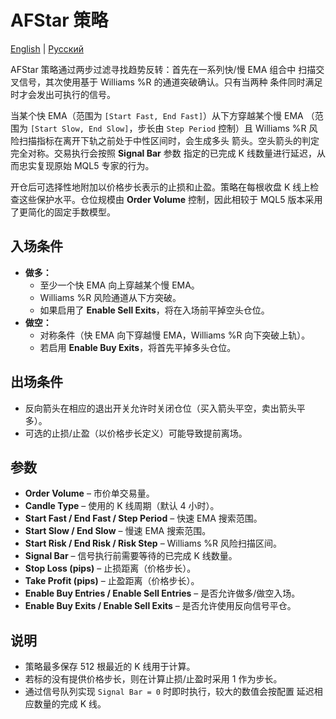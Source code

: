 # AFStar 策略
[English](README.md) | [Русский](README_ru.md)

AFStar 策略通过两步过滤寻找趋势反转：首先在一系列快/慢 EMA 组合中
扫描交叉信号，其次使用基于 Williams %R 的通道突破确认。只有当两种
条件同时满足时才会发出可执行的信号。

当某个快 EMA（范围为 `[Start Fast, End Fast]`）从下方穿越某个慢 EMA
（范围为 `[Start Slow, End Slow]`，步长由 `Step Period` 控制）且
Williams %R 风险扫描指标在离开下轨之前处于中性区间时，会生成多头
箭头。空头箭头的判定完全对称。交易执行会按照 **Signal Bar** 参数
指定的已完成 K 线数量进行延迟，从而忠实复现原始 MQL5 专家的行为。

开仓后可选择性地附加以价格步长表示的止损和止盈。策略在每根收盘
K 线上检查这些保护水平。仓位规模由 **Order Volume** 控制，因此相较于
MQL5 版本采用了更简化的固定手数模型。

## 入场条件

- **做多：**
  - 至少一个快 EMA 向上穿越某个慢 EMA。
  - Williams %R 风险通道从下方突破。
  - 如果启用了 **Enable Sell Exits**，将在入场前平掉空头仓位。
- **做空：**
  - 对称条件（快 EMA 向下穿越慢 EMA，Williams %R 向下突破上轨）。
  - 若启用 **Enable Buy Exits**，将首先平掉多头仓位。

## 出场条件

- 反向箭头在相应的退出开关允许时关闭仓位（买入箭头平空，卖出箭头平多）。
- 可选的止损/止盈（以价格步长定义）可能导致提前离场。

## 参数

- **Order Volume** – 市价单交易量。
- **Candle Type** – 使用的 K 线周期（默认 4 小时）。
- **Start Fast / End Fast / Step Period** – 快速 EMA 搜索范围。
- **Start Slow / End Slow** – 慢速 EMA 搜索范围。
- **Start Risk / End Risk / Risk Step** – Williams %R 风险扫描区间。
- **Signal Bar** – 信号执行前需要等待的已完成 K 线数量。
- **Stop Loss (pips)** – 止损距离（价格步长）。
- **Take Profit (pips)** – 止盈距离（价格步长）。
- **Enable Buy Entries / Enable Sell Entries** – 是否允许做多/做空入场。
- **Enable Buy Exits / Enable Sell Exits** – 是否允许使用反向信号平仓。

## 说明

- 策略最多保存 512 根最近的 K 线用于计算。
- 若标的没有提供价格步长，则在计算止损/止盈时采用 1 作为步长。
- 通过信号队列实现 `Signal Bar = 0` 时即时执行，较大的数值会按配置
  延迟相应数量的完成 K 线。
